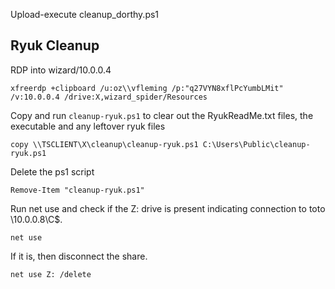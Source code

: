 Upload-execute cleanup_dorthy.ps1

## Ryuk Cleanup

RDP into wizard/10.0.0.4

```
xfreerdp +clipboard /u:oz\\vfleming /p:"q27VYN8xflPcYumbLMit" /v:10.0.0.4 /drive:X,wizard_spider/Resources
```

Copy and run `cleanup-ryuk.ps1` to clear out the RyukReadMe.txt files, the executable and any leftover ryuk files

```
copy \\TSCLIENT\X\cleanup\cleanup-ryuk.ps1 C:\Users\Public\cleanup-ryuk.ps1
```

Delete the ps1 script

```
Remove-Item "cleanup-ryuk.ps1"
```

Run net use and check if the Z: drive is present indicating connection to toto \\10.0.0.8\C$.

```
net use
```

If it is, then disconnect the share.

```
net use Z: /delete
```
